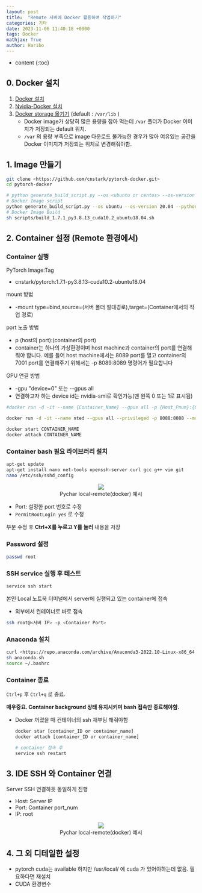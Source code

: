 ```yaml
---
layout: post
title:  "Remote 서버에 Docker 활용하여 작업하기"
categories: 기타
date: 2023-11-06 11:40:18 +0900
tags: Docker
mathjax: True
author: Haribo
---
```

* content
{:toc}
















## 0. Docker 설치

1. [Docker 설치](https://docs.docker.com/engine/install/ubuntu/)
2. [Nvidia-Docker 설치](https://docs.nvidia.com/datacenter/cloud-native/container-toolkit/latest/install-guide.html)
3. [Docker storage 옮기기](https://evodify.com/change-docker-storage-location/) (default : `/var/lib` ) 
   * Docker image가 상당히 많은 용량을 잡아 먹는데 `/var` 폴더가 Docker 이미지가 저장되는 default 위치. 
   * `/var` 의 용량 부족으로 image 다운로드 불가능한 경우가 많아 여유있는 공간을 Docker 이미지가 저장되는 위치로 변경해줘야함.

## 1. Image 만들기

```bash
git clone <https://github.com/cnstark/pytorch-docker.git>
cd pytorch-docker

# python generate_build_script.py --os <ubuntu or centos> --os-version <e.g. 20.04, 8> --python <e.g. 3.9.12> --pytorch <e.g. 1.9.1> --cuda <e.g. 11.1, cpu>
# Docker Image script
python generate_build_script.py --os ubuntu --os-version 20.04 --python 3.9.12 --pytorch 1.13.0 --cuda 11.7
# Docker Image Build
sh scripts/build_1.7.1_py3.8.13_cuda10.2_ubuntu18.04.sh
```

## 2. Container 설정 (Remote 환경에서)

### Container 실행

PyTorch Image:Tag

- cnstark/pytorch:1.7.1-py3.8.13-cuda10.2-ubuntu18.04

mount 방법

- -mount type=bind,source=(서버 폴더 절대경로),target=(Container에서의 작업 경로)

port 노출 방법

- p (host의 port):(container의 port)
- container는 하나의 가상환경이며 host machine과 container의 port를 연결해줘야 합니다. 예를 들어 host machine에서는 8089 port를 열고 container의 7001 port를 연결해주기 위해서는 -p 8089:8089 명령어가 필요합니다

GPU 연결 방법

- -gpu "device=0" 또는 --gpus all
- 연결하고자 하는 device id는 nvidia-smi로 확인가능(맨 왼쪽 0 또는 1로 표시됨)

```bash
#docker run -d -it --name {Container_Name} --gpus all -p {Host_Pnum}:{Container_Pnum} --mount type=bind,source={Host_workspace},target={Container_workspace} {Image_Name}:{Tag}

docker run -d -it --name nted --gpus all --privileged -p 8088:8088 --mount type=bind,source={SOURCE_PATH},target=/root

docker start CONTAINER_NAME
docker attach CONTAINER_NAME
```

### Container bash 필요 라이브러리 설치

```bash
apt-get update  
apt-get install nano net-tools openssh-server curl gcc g++ vim git
nano /etc/ssh/sshd_config
```

<div style="text-align: center;">   
  <figure>     
    <img src="https://user-images.githubusercontent.com/26128046/283192500-b6f61251-07a2-4581-bc14-bc4a4da3a0dc.png">     
    <figcaption>Pychar local-remote(docker) 예시 </figcaption>   
  </figure> 
</div>

* Port: 설정한 port 번호로 수정
* `PermitRootLogin yes` 로 수정

 부분 수정 후 **Ctrl+X를 누르고 Y를 눌러** 내용을 저장

### Password 설정

```bash
passwd root 
```

### SSH service 실행 후 테스트

```bash
service ssh start
```



본인 Local 노트북 터미널에서 server에 실행되고 있는 container에 접속

* 외부에서 컨테이너로 바로 접속

```bash
ssh root@<서버 IP> -p <Container Port>
```

### Anaconda 설치

```bash
curl <https://repo.anaconda.com/archive/Anaconda3-2022.10-Linux-x86_64.sh> --output anaconda.sh
sh anaconda.sh
source ~/.bashrc
```

### Container 종료

`Ctrl+p` 후 `Ctrl+q` 로 종료.

**매우중요. Container background 상태 유지시키며 bash 접속만 종료해야함.**

- Docker 꺼졌을 때 컨테이너의 ssh 재부팅 해줘야함

  ```bash
  docker star [container_ID or container_name]
  docker attach [container_ID or container_name]
  
  # container 접속 후
  service ssh restart
  ```

## 3. IDE SSH 와 Container 연결

Server SSH 연결하듯 동일하게 진행

- Host: Server IP
- Port: Container port_num
- IP: root

<div style="text-align: center;">   
  <figure>     
    <img src="https://user-images.githubusercontent.com/26128046/283191961-700c03f4-822c-45a9-91b5-39e4a9b34559.png">     
    <figcaption>Pychar local-remote(docker) 예시 </-></figcaption>   
  </figure> 
</div>

## 4. 그 외 디테일한 설정

- pytorch cuda는 available 하지만 /usr/local/ 에 cuda 가 있어야하는데 없음. 필요하다면 재설치
- CUDA 환경변수
